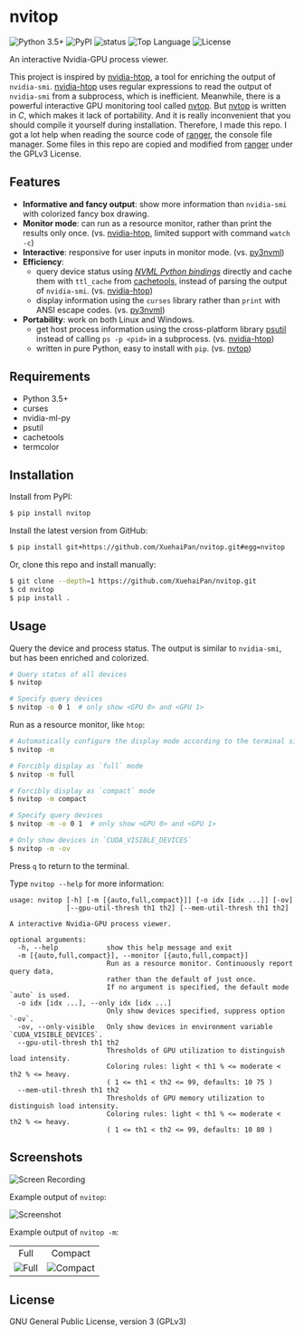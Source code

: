 # nvitop

![Python 3.5+](https://img.shields.io/badge/Python-3.5%2B-brightgreen.svg)
![PyPI](https://img.shields.io/pypi/v/nvitop?label=PyPI)
![status](https://img.shields.io/pypi/status/nvitop)
![Top Language](https://img.shields.io/github/languages/top/XuehaiPan/nvitop?label=Python)
![License](https://img.shields.io/github/license/XuehaiPan/nvitop?label=License)

An interactive Nvidia-GPU process viewer.

This project is inspired by [nvidia-htop](https://github.com/peci1/nvidia-htop), a tool for enriching the output of `nvidia-smi`. [nvidia-htop](https://github.com/peci1/nvidia-htop) uses regular expressions to read the output of `nvidia-smi` from a subprocess, which is inefficient. Meanwhile, there is a powerful interactive GPU monitoring tool called [nvtop](https://github.com/Syllo/nvtop). But [nvtop](https://github.com/Syllo/nvtop) is written in *C*, which makes it lack of portability. And it is really inconvenient that you should compile it yourself during installation. Therefore, I made this repo. I got a lot help when reading the source code of [ranger](https://github.com/ranger/ranger), the console file manager. Some files in this repo are copied and modified from [ranger](https://github.com/ranger/ranger) under the GPLv3 License.

## Features

- **Informative and fancy output**: show more information than `nvidia-smi` with colorized fancy box drawing.
- **Monitor mode**: can run as a resource monitor, rather than print the results only once. (vs. [nvidia-htop](https://github.com/peci1/nvidia-htop), limited support with command `watch -c`)
- **Interactive**: responsive for user inputs in monitor mode. (vs. [py3nvml](https://github.com/fbcotter/py3nvml))
- **Efficiency**:
  - query device status using [*NVML Python bindings*](https://pypi.org/project/nvidia-ml-py) directly and cache them with `ttl_cache` from [cachetools](https://github.com/tkem/cachetools), instead of parsing the output of `nvidia-smi`. (vs. [nvidia-htop](https://github.com/peci1/nvidia-htop))
  - display information using the `curses` library rather than `print` with ANSI escape codes. (vs. [py3nvml](https://github.com/fbcotter/py3nvml))
- **Portability**: work on both Linux and Windows.
  - get host process information using the cross-platform library [psutil](https://github.com/giampaolo/psutil) instead of calling `ps -p <pid>` in a subprocess. (vs. [nvidia-htop](https://github.com/peci1/nvidia-htop))
  - written in pure Python, easy to install with `pip`. (vs. [nvtop](https://github.com/Syllo/nvtop))

## Requirements

- Python 3.5+
- curses
- nvidia-ml-py
- psutil
- cachetools
- termcolor

## Installation

Install from PyPI:

```bash
$ pip install nvitop
```

Install the latest version from GitHub:

```bash
$ pip install git+https://github.com/XuehaiPan/nvitop.git#egg=nvitop
```

Or, clone this repo and install manually:

```bash
$ git clone --depth=1 https://github.com/XuehaiPan/nvitop.git
$ cd nvitop
$ pip install .
```

## Usage

Query the device and process status. The output is similar to `nvidia-smi`, but has been enriched and colorized.

```bash
# Query status of all devices
$ nvitop

# Specify query devices
$ nvitop -o 0 1  # only show <GPU 0> and <GPU 1>
```

Run as a resource monitor, like `htop`:

```bash
# Automatically configure the display mode according to the terminal size
$ nvitop -m

# Forcibly display as `full` mode
$ nvitop -m full

# Forcibly display as `compact` mode
$ nvitop -m compact

# Specify query devices
$ nvitop -m -o 0 1  # only show <GPU 0> and <GPU 1>

# Only show devices in `CUDA_VISIBLE_DEVICES`
$ nvitop -m -ov
```

Press `q` to return to the terminal.

Type `nvitop --help` for more information:

```
usage: nvitop [-h] [-m [{auto,full,compact}]] [-o idx [idx ...]] [-ov]
              [--gpu-util-thresh th1 th2] [--mem-util-thresh th1 th2]

A interactive Nvidia-GPU process viewer.

optional arguments:
  -h, --help            show this help message and exit
  -m [{auto,full,compact}], --monitor [{auto,full,compact}]
                        Run as a resource monitor. Continuously report query data,
                        rather than the default of just once.
                        If no argument is specified, the default mode `auto` is used.
  -o idx [idx ...], --only idx [idx ...]
                        Only show devices specified, suppress option `-ov`.
  -ov, --only-visible   Only show devices in environment variable `CUDA_VISIBLE_DEVICES`.
  --gpu-util-thresh th1 th2
                        Thresholds of GPU utilization to distinguish load intensity.
                        Coloring rules: light < th1 % <= moderate < th2 % <= heavy.
                        ( 1 <= th1 < th2 <= 99, defaults: 10 75 )
  --mem-util-thresh th1 th2
                        Thresholds of GPU memory utilization to distinguish load intensity.
                        Coloring rules: light < th1 % <= moderate < th2 % <= heavy.
                        ( 1 <= th1 < th2 <= 99, defaults: 10 80 )
```

## Screenshots

![Screen Recording](https://user-images.githubusercontent.com/16078332/107175086-e0468c80-6a06-11eb-98c3-7ead90ec01e2.gif)

Example output of `nvitop`:

<img src="https://user-images.githubusercontent.com/16078332/107185971-5d313080-6a1e-11eb-83b7-1fdac1570e26.png" alt="Screenshot">

Example output of `nvitop -m`:

<table>
  <tr valign="center">
    <td align="center">Full</td>
    <td align="center">Compact</td>
  </tr>
  <tr valign="top">
    <td align="center"><img src="https://user-images.githubusercontent.com/16078332/107119519-0bc05e80-68c3-11eb-9e31-94aa1f9c59b2.png" alt="Full"></td>
    <td align="center"><img src="https://user-images.githubusercontent.com/16078332/107119521-0d8a2200-68c3-11eb-96e0-12ca2a0cebb5.png" alt="Compact"></td>
  </tr>
</table>

## License

GNU General Public License, version 3 (GPLv3)

